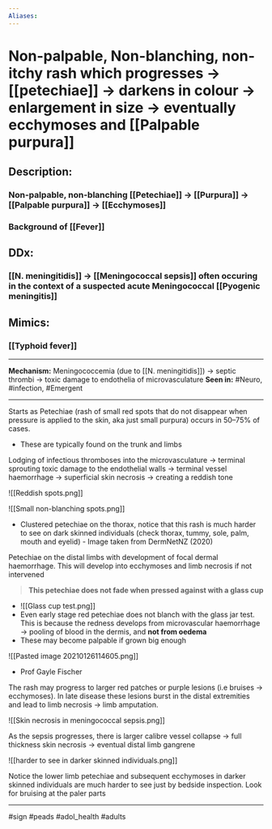 ```yaml
---
Aliases:
---
```

# Non-palpable, Non-blanching, non-itchy rash which progresses → [[petechiae]] → darkens in colour → enlargement in size → eventually ecchymoses and [[Palpable purpura]] 
## Description:
### Non-palpable, non-blanching [[Petechiae]] -> [[Purpura]] -> [[Palpable purpura]] -> [[Ecchymoses]]
### Background of [[Fever]]

## DDx:
### [[N. meningitidis]] -> [[Meningococcal sepsis]] often occuring in the context of a suspected acute Meningococcal [[Pyogenic meningitis]]

## Mimics:
### [[Typhoid fever]]

---
**Mechanism:** Meningococcemia (due to [[N. meningitidis]]) → septic thrombi → toxic damage to endothelia of microvasculature
**Seen in:** #Neuro, #infection, #Emergent 

---
Starts as Petechiae (rash of small red spots that do not disappear when pressure is applied to the skin, aka just small purpura) occurs in 50–75% of cases.
- These are typically found on the trunk and limbs

Lodging of infectious thromboses into the microvasculature → terminal sprouting toxic damage to the endothelial walls → terminal vessel haemorrhage → superficial skin necrosis → creating a reddish tone

![[Reddish spots.png]]

![[Small non-blanching spots.png]]
- Clustered petechiae on the thorax, notice that this rash is much harder to see on dark skinned individuals (check thorax, tummy, sole, palm, mouth and eyelid) -  Image taken from DermNetNZ (2020)


Petechiae on the distal limbs with development of focal dermal haemorrhage. This will develop into ecchymoses and limb necrosis if not intervened

> **This petechiae does not fade when pressed against with a glass cup**
- ![[Glass cup test.png]]
- Even early stage red petechiae does not blanch with the glass jar test. This is because the redness develops from microvascular haemorrhage → pooling of blood in the dermis, and **not from oedema** 
- These may become palpable if grown big enough

![[Pasted image 20210126114605.png]]
- Prof Gayle Fischer

The rash may progress to larger red patches or purple lesions (i.e bruises → ecchymoses). In late disease these lesions burst in the distal extremities and lead to limb necrosis → limb amputation.

![[Skin necrosis in meningococcal sepsis.png]]

As the sepsis progresses, there is larger calibre vessel collapse → full thickness skin necrosis → eventual distal limb gangrene

![[harder to see in darker skinned individuals.png]]

Notice the lower limb petechiae and subsequent ecchymoses in darker skinned individuals are much harder to see just by bedside inspection. Look for bruising at the paler parts 

---
#sign #peads #adol_health #adults

